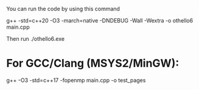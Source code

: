 You can run the code by using this command

g++ -std=c++20 -O3 -march=native -DNDEBUG -Wall -Wextra -o othello6 main.cpp

Then run ./othello6.exe

# For GCC/Clang (MSYS2/MinGW): 
g++ -O3 -std=c++17 -fopenmp main.cpp -o test_pages
